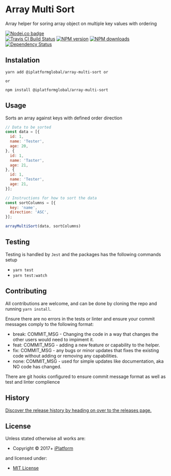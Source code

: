 <!-- TITLE/ -->

<h1>Array Multi Sort</h1>

<!-- /TITLE -->


<!-- DESCRIPTION/ -->

Array helper for soring array object on multiple key values with ordering

<!-- /DESCRIPTION -->


<!-- BADGES/ -->

<span class="badge-nodeico"><a href="https://www.npmjs.com/package/@iplatformglobal/array-multi-sort" title="Nodei.co badge"><img src="https://nodei.co/npm/@iplatformglobal/array-multi-sort.png" alt="Nodei.co badge" /></a></span>
<br class="badge-separator" />
<span class="badge-travisci"><a href="http://travis-ci.org/iPlatformGlobal/array-multi-sort" title="Check this project's build status on TravisCI"><img src="https://img.shields.io/travis/iPlatformGlobal/array-multi-sort/master.svg" alt="Travis CI Build Status" /></a></span>
<span class="badge-npmversion"><a href="https://npmjs.org/package/@iplatformglobal/array-multi-sort" title="View this project on NPM"><img src="https://img.shields.io/npm/v/@iplatformglobal/array-multi-sort.svg" alt="NPM version" /></a></span>
<span class="badge-npmdownloads"><a href="https://npmjs.org/package/@iplatformglobal/array-multi-sort" title="View this project on NPM"><img src="https://img.shields.io/npm/dm/@iplatformglobal/array-multi-sort.svg" alt="NPM downloads" /></a></span>
<span class="badge-daviddm"><a href="https://david-dm.org/iPlatformGlobal/array-multi-sort" title="View the status of this project's dependencies on DavidDM"><img src="https://img.shields.io/david/iPlatformGlobal/array-multi-sort.svg" alt="Dependency Status" /></a></span>

<!-- /BADGES -->


## Instalation
```
yarn add @iplatformglobal/array-multi-sort or

or

npm install @iplatformglobal/array-multi-sort
```

## Usage

Sorts an array against keys with defined order direction

```javascript
// Data to be sorted
const data = [{
  id: 1,
  name: 'Tester',
  age: 20,
}, {
  id: 1,
  name: 'Taster',
  age: 21,
}, {
  id: 1,
  name: 'Tester',
  age: 21,
}];

// Instructions for how to sort the data
const sortColumns = [{
  key: 'name',
  direction: 'ASC',
}];

arrayMultiSort(data, sortColumns)

```
## Testing

Testing is handled by `Jest` and the packages has the following commands setup

* `yarn test`
* `yarn test:watch`

## Contributing

All contributions are welcome, and can be done by cloning the repo and running `yarn install`.

Ensure there are no errors in the tests or linter and ensure your commit messages comply to the following format:

* break: COMMIT_MSG - Changing the code in a way that changes the other users would need to impiment it.
* feat: COMMIT_MSG - adding a new feature or capability to the helper.
* fix: COMMIT_MSG - any bugs or minor updates that fixes the existing code without adding or removing any capabilities.
* none: COMMIT_MSG - used for simple updates like documentation, aka NO code has changed.

There are git hooks configured to ensure commit message format as well as test and linter complience


<!-- HISTORY/ -->

<h2>History</h2>

<a href="https://github.com/iPlatformGlobal/array-multi-sort/releases">Discover the release history by heading on over to the releases page.</a>

<!-- /HISTORY -->


<!-- LICENSE/ -->

<h2>License</h2>

Unless stated otherwise all works are:

<ul><li>Copyright &copy; 2017+ <a href="http://www.iplatform.com">iPlatform</a></li></ul>

and licensed under:

<ul><li><a href="http://spdx.org/licenses/MIT.html">MIT License</a></li></ul>

<!-- /LICENSE -->
